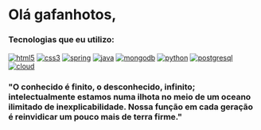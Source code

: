 <h1>Olá gafanhotos,</h1>
<h3>Tecnologias que eu utilizo:</h3>
<div style="display: inline_block">
    <a href="https://pt.wikipedia.org/wiki/HTML5"><img align="center" alt="html5" src="https://img.shields.io/badge/HTML5-E34F26?style=for-the-badge&logo=html5&logoColor=white"></a>
    <a href="https://pt.wikipedia.org/wiki/CSS3"><img align="center" alt="css3" src="https://img.shields.io/badge/CSS3-1572B6?style=for-the-badge&logo=css3&logoColor=white"></a>
    <a href="https://en.wikipedia.org/wiki/Spring_Boot"><img align="center" alt="spring" src="https://img.shields.io/badge/spring-%236DB33F.svg?style=for-the-badge&logo=spring&logoColor=white"></a>
    <a href="https://pt.wikipedia.org/wiki/Java_(linguagem_de_programação)"><img align="center" alt="java" src="https://img.shields.io/badge/Java-ED8B00?style=for-the-badge&logo=openjdk&logoColor=white"></a>
    <a href="https://en.wikipedia.org/wiki/MongoDB"><img align="center" alt="mongodb" src="https://img.shields.io/badge/MongoDB-%234ea94b.svg?style=for-the-badge&logo=mongodb&logoColor=white"></a>
    <a href="https://www.python.org/"><img align="center" alt="python" src="https://img.shields.io/badge/Python-3776AB?style=for-the-badge&logo=python&logoColor=white"></a>
    <a href="https://pt.wikipedia.org/wiki/PostgreSQL"><img align="center" alt="postgresql" src="https://img.shields.io/badge/PostgreSQL-336791?style=for-the-badge&logo=postgresql&logoColor=white"></a>
    <a href="https://en.wikipedia.org/wiki/Cloud_computing"><img align="center" alt="cloud" src="https://img.shields.io/badge/Cloud_Computing-4285F4?style=for-the-badge&logo=google-cloud&logoColor=white"></a>
</div>
        
### "O conhecido é finito, o desconhecido, infinito; intelectualmente estamos numa ilhota no meio de um oceano ilimitado de inexplicabilidade. Nossa função em cada geração é reinvidicar um pouco mais de terra firme."
